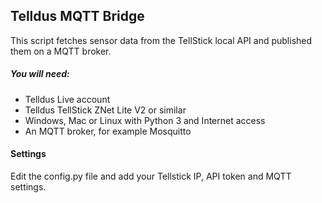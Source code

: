 ## Telldus MQTT Bridge

This script fetches sensor data from the TellStick local API and published them on a MQTT broker.

##### You will need:
* Telldus Live account
* Telldus TellStick ZNet Lite V2 or similar
* Windows, Mac or Linux with Python 3 and Internet access
* An MQTT broker, for example Mosquitto

#### Settings
Edit the config.py file and add your Tellstick IP, API token and MQTT settings.